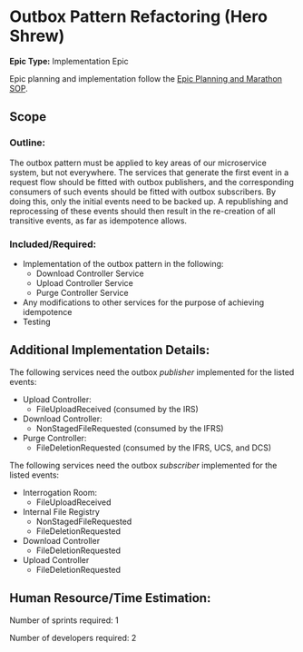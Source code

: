 # Outbox Pattern Refactoring (Hero Shrew)
**Epic Type:** Implementation Epic

Epic planning and implementation follow the
[Epic Planning and Marathon SOP](https://docs.ghga-dev.de/main/sops/sop001_epic_planning.html).


## Scope
### Outline:
The outbox pattern must be applied to key areas of our microservice system, but not
everywhere. The services that generate the first event in a request flow should be fitted
with outbox publishers, and the corresponding consumers of such events should be fitted
with outbox subscribers. By doing this, only the initial events need to be backed up. A
republishing and reprocessing of these events should then result in the re-creation of 
all transitive events, as far as idempotence allows.

### Included/Required:
- Implementation of the outbox pattern in the following:
  - Download Controller Service
  - Upload Controller Service
  - Purge Controller Service
- Any modifications to other services for the purpose of achieving idempotence
- Testing


## Additional Implementation Details:

The following services need the outbox *publisher* implemented for the listed events:
- Upload Controller: 
  - FileUploadReceived (consumed by the IRS)
- Download Controller:
  - NonStagedFileRequested (consumed by the IFRS)
- Purge Controller:
  - FileDeletionRequested (consumed by the IFRS, UCS, and DCS)

The following services need the outbox *subscriber* implemented for the listed events:
- Interrogation Room:
  - FileUploadReceived
- Internal File Registry
  - NonStagedFileRequested
  - FileDeletionRequested
- Download Controller
  - FileDeletionRequested
- Upload Controller
  - FileDeletionRequested


## Human Resource/Time Estimation:

Number of sprints required: 1

Number of developers required: 2
